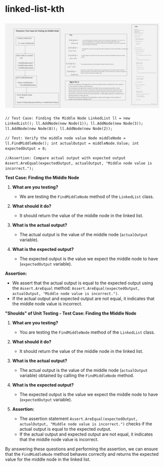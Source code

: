 # linked-list-kth
![link-list-th](./link-kth.jpg)
--
`// Test Case: Finding the Middle Node
LinkedList ll = new LinkedList();
ll.AddNode(new Node(1));
ll.AddNode(new Node(3));
ll.AddNode(new Node(8));
ll.AddNode(new Node(2));`

`// Test: Verify the middle node value
Node middleNode = ll.FindMiddleNode();
int actualOutput = middleNode.Value;
int expectedOutput = 8;`

 `//Assertion: Compare actual output with expected output
Assert.AreEqual(expectedOutput, actualOutput, "Middle node value is incorrect.");`

**Test Case: Finding the Middle Node**

1. **What are you testing?**
   - We are testing the `FindMiddleNode` method of the `LinkedList` class.

2. **What should it do?**
   - It should return the value of the middle node in the linked list.

3. **What is the actual output?**
   - The actual output is the value of the middle node (`actualOutput` variable).

4. **What is the expected output?**
   - The expected output is the value we expect the middle node to have (`expectedOutput` variable).

**Assertion:**
- We assert that the actual output is equal to the expected output using the `Assert.AreEqual` method: `Assert.AreEqual(expectedOutput, actualOutput, "Middle node value is incorrect.")`.
- If the actual output and expected output are not equal, it indicates that the middle node value is incorrect.

**"Shoulds" of Unit Testing - Test Case: Finding the Middle Node**

1. **What are you testing?**
   - You are testing the `FindMiddleNode` method of the `LinkedList` class.

2. **What should it do?**
   - It should return the value of the middle node in the linked list.

3. **What is the actual output?**
   - The actual output is the value of the middle node (`actualOutput` variable) obtained by calling the `FindMiddleNode` method.

4. **What is the expected output?**
   - The expected output is the value we expect the middle node to have (`expectedOutput` variable).

5. **Assertion:**
   - The assertion statement `Assert.AreEqual(expectedOutput, actualOutput, "Middle node value is incorrect.")` checks if the actual output is equal to the expected output.
   - If the actual output and expected output are not equal, it indicates that the middle node value is incorrect.

By answering these questions and performing the assertion, we can ensure that the `FindMiddleNode` method behaves correctly and returns the expected value for the middle node in the linked list.
